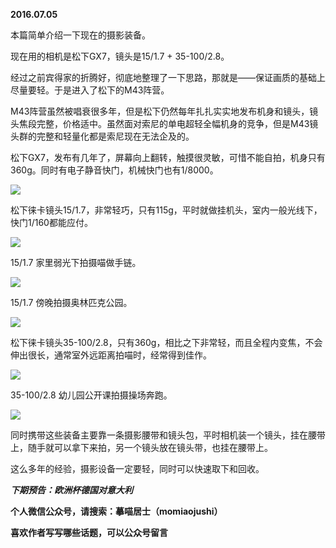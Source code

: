 
          
            
**2016.07.05**

本篇简单介绍一下现在的摄影装备。

现在用的相机是松下GX7，镜头是15/1.7 + 35-100/2.8。

经过之前宾得家的折腾好，彻底地整理了一下思路，那就是——保证画质的基础上尽量要轻。于是进入了松下的M43阵营。

M43阵营虽然被唱衰很多年，但是松下仍然每年扎扎实实地发布机身和镜头，镜头焦段完整，价格适中。虽然面对索尼的单电超轻全幅机身的竞争，但是M43镜头群的完整和轻量化都是索尼现在无法企及的。

松下GX7，发布有几年了，屏幕向上翻转，触摸很灵敏，可惜不能自拍，机身只有360g。同时有电子静音快门，机械快门也有1/8000。




![](//upload-images.jianshu.io/upload_images/51001-458424d7397b6b0e.png)




松下徕卡镜头15/1.7，非常轻巧，只有115g，平时就做挂机头，室内一般光线下，快门1/160都能应付。




![](//upload-images.jianshu.io/upload_images/51001-697439a69b46fda3.png)




15/1.7 家里弱光下拍摄喵做手链。




![](//upload-images.jianshu.io/upload_images/51001-5971fc75a1a9e2b6.jpg)




15/1.7 傍晚拍摄奥林匹克公园。




![](//upload-images.jianshu.io/upload_images/51001-3bf45bacb0a01b97.jpg)




松下徕卡镜头35-100/2.8，只有360g，相比之下非常轻，而且全程内变焦，不会伸出很长，通常室外远距离拍喵时，经常得到佳作。




![](//upload-images.jianshu.io/upload_images/51001-4bb6f94bf2bf88b9.png)




35-100/2.8 幼儿园公开课拍摄操场奔跑。




![](//upload-images.jianshu.io/upload_images/51001-a7bbd42caf959959.jpg)




同时携带这些装备主要靠一条摄影腰带和镜头包，平时相机装一个镜头，挂在腰带上，随手就可以拿下来拍，另一个镜头放在镜头带，也挂在腰带上。

这么多年的经验，摄影设备一定要轻，同时可以快速取下和回收。


***下期预告：欧洲杯德国对意大利***


**个人微信公众号，请搜索：摹喵居士（momiaojushi）**

**喜欢作者写写哪些话题，可以公众号留言**

          
        